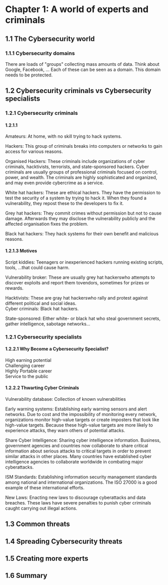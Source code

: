 # Chapter 1: A world of experts and criminals
## 1.1 The Cybersecurity world
### 1.1.1 Cybersecurity domains
There are loads of "groups" collecting mass amounts of data. Think about Google, Facebook, ... Each of these can be seen as a domain. This domain needs to be protected.

## 1.2 Cybersecurity criminals vs Cybersecurity specialists
### 1.2.1 Cybersecurity criminals
#### 1.2.1.1

Amateurs: At home, with no skill trying to hack systems.  

Hackers: This group of criminals breaks into computers or networks to gain access for various reasons.  

Organised Hackers: These criminals include organizations of cyber criminals, hacktivists, terrorists, and state-sponsored hackers. Cyber criminals are usually groups of professional criminals focused on control, power, and wealth. The criminals are highly sophisticated and organized, and may even provide cybercrime as a service.  

White hat hackers: These are ethical hackers. They have the permission to test the security of a system by trying to hack it. When they found a vulnerability, they repost these to the developers to fix it.  

Grey hat hackers: They commit crimes without permission but not to cause damage. Afterwards they may disclose the vulnerability publicly and the affected organisation fixes the problem.  

Black hat hackers: They hack systems for their own benefit and malicious reasons.  

#### 1.2.1.3 Motives
Script kiddies: Teenagers or inexperienced hackers running existing scripts, tools, ...that could cause harm.  

Vulnerability broker: These are usually grey hat hackerswho attempts to discover exploits and report them tovendors, sometimes for prizes or rewards.  

Hacktivists: These are gray hat hackerswho rally and protest against different political and social ideas.  
Cyber criminals: Black hat hackers.  

State-sponsored: Either white- or black hat who steal government secrets, gather intelligence, sabotage networks...  

### 1.2.1 Cybersecurity specialists
#### 1.2.2.1 Why Become a Cybersecurity Specialist?
High earning potential  
Challenging career  
Highly Portable career  
Service to the public

#### 1.2.2.2 Thwarting Cyber Criminals
Vulnerability database: Collection of known vulnerabilities  

Early warning systems: Establishing early warning sensors and alert networks. Due to cost and the impossibility of monitoring every network, organizations monitor high-value targets or create imposters that look like high-value targets. Because these high-value targets are more likely to experience attacks, they warn others of potential attacks.  

Share Cyber Intelligence: Sharing cyber intelligence information. Business, government agencies and countries now collaborate to share critical information about serious attacks to critical targets in order to prevent similar attacks in other places. Many countries have established cyber intelligence agencies to collaborate worldwide in combating major cyberattacks.  

ISM Standards: Establishing information security management standards among national and international organizations. The ISO 27000 is a good example of these international efforts.  

New Laws: Enacting new laws to discourage cyberattacks and data breaches. These laws have severe penalties to punish cyber criminals caught carrying out illegal actions.  

## 1.3 Common threats

## 1.4 Spreading Cybersecurity threats

## 1.5 Creating more experts

## 1.6 Summary
